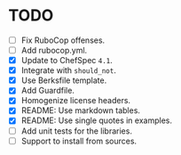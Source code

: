 TODO
====

* [ ] Fix RuboCop offenses.
 * [ ] Add rubocop.yml.
* [x] Update to ChefSpec `4.1`.
* [x] Integrate with `should_not`.
* [x] Use Berksfile template.
* [x] Add Guardfile.
* [x] Homogenize license headers.
* [x] README: Use markdown tables.
* [x] README: Use single quotes in examples.
* [ ] Add unit tests for the libraries.
* [ ] Support to install from sources.
